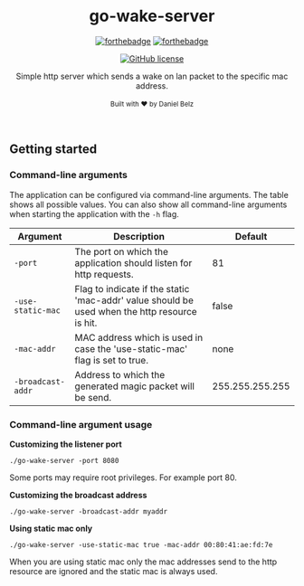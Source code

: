 ﻿﻿﻿<h1 align="center">go-wake-server</h1><div align="center">

[![forthebadge](https://forthebadge.com/images/badges/fuck-it-ship-it.svg)](https://forthebadge.com)
[![forthebadge](https://forthebadge.com/images/badges/made-with-go.svg)](https://forthebadge.com)

[![GitHub license](https://img.shields.io/github/license/LegendaryB/go-wake-server.svg?longCache=true&style=flat-square)](https://github.com/LegendaryB/go-wake-server/blob/master/LICENSE.md)

Simple http server which sends a wake on lan packet to the specific mac address.
<br>
<br>
<sub>Built with ❤︎ by Daniel Belz</sub>
</div><br>

## Getting started

### Command-line arguments
The application can be configured via command-line arguments. The table shows all possible values. You can also show all command-line arguments when starting the application with the `-h` flag.

|Argument|Description|Default|
|---|---|---|
|`-port`|The port on which the application should listen for http requests.|81|
|`-use-static-mac`|Flag to indicate if the static 'mac-addr' value should be used when the http resource is hit.|false|
|`-mac-addr`|MAC address which is used in case the 'use-static-mac' flag is set to true.|none|
|`-broadcast-addr`|Address to which the generated magic packet will be send.|255.255.255.255|

### Command-line argument usage

**Customizing the listener port**
```
./go-wake-server -port 8080
```
Some ports may require root privileges. For example port 80.

**Customizing the broadcast address**
```
./go-wake-server -broadcast-addr myaddr
```

**Using static mac only**
```
./go-wake-server -use-static-mac true -mac-addr 00:80:41:ae:fd:7e
```
When you are using static mac only the mac addresses send to the http resource are ignored and the static mac is always used.

